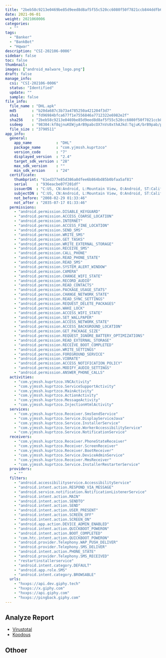 ```yaml
---
title: "2beb58c9213e0469be85d9eed8d8af5f55c520cc6080f50f7821ccb844ddfb6e"
date: 2021-06-01
weight: 2021060006
categories:
  - ""
tags:
  - "Banker"
  - "BankBot"
  - "Hqwar"
description: "CSI-202106-0006"
sidebar: false
toc: false
thumbnail: 
images: ["android_malware_logo.png"]
draft: false
manage_info:
  csi: "CSI-202106-0006"
  status: "Identified"
  update: ""
  sample: false
file_info:
  file_name : "DHL.apk"
  md5       : "b20da687c3b73a4785250a421204f3d7"
  sha1	    : "fd96984bfca677f1e7556846a7712322e6982e2f"
  sha256    : "2beb58c9213e0469be85d9eed8d8af5f55c520cc6080f50f7821ccb844ddfb6e"
  ssdeep    : "98304:kf8qjnuKEWjyArB9pabcOX7nVs0xthAJkd:TqjuK/brB9pab/pLxTtd"
  file_size : "3790511"
app_info:
  general:
    app_name           : "DHL"
    package_name       : "com.yjmssh.kuprtzco"
    version_code       : "7"
    displayed_version  : "2.4"
    target_sdk_version : "28"
    max_sdk_version    : ""
    min_sdk_ersion     : "24"
  certificate:
    thumbprint: "61ed377e85d386a8dfee6b864bd85b0bfaa5af81"
    serial    : "936eacbe07f201df"
    issuerDN  : "C:US, CN:Android, L:Mountain View, O:Android, ST:California, OU:Android, email:android@android.com"
    subjectDN : "C:US, CN:Android, L:Mountain View, O:Android, ST:California, OU:Android, email:android@android.com"
    not_before: "2008-02-29 01:33:46"
    not_after : "2035-07-17 01:33:46"
  permissions:
    - "android.permission.DISABLE_KEYGUARD"
    - "android.permission.ACCESS_COARSE_LOCATION"
    - "android.permission.INTERNET"
    - "android.permission.ACCESS_FINE_LOCATION"
    - "android.permission.SEND_SMS"
    - "android.permission.WRITE_SMS"
    - "android.permission.GET_TASKS"
    - "android.permission.WRITE_EXTERNAL_STORAGE"
    - "android.permission.RECEIVE_SMS"
    - "android.permission.CALL_PHONE"
    - "android.permission.READ_PHONE_STATE"
    - "android.permission.READ_SMS"
    - "android.permission.SYSTEM_ALERT_WINDOW"
    - "android.permission.CAMERA"
    - "android.permission.CHANGE_WIFI_STATE"
    - "android.permission.RECORD_AUDIO"
    - "android.permission.READ_CONTACTS"
    - "android.permission.PACKAGE_USAGE_STATS"
    - "android.permission.CHANGE_NETWORK_STATE"
    - "android.permission.READ_SYNC_SETTINGS"
    - "android.permission.REQUEST_DELETE_PACKAGES"
    - "android.permission.WAKE_LOCK"
    - "android.permission.ACCESS_WIFI_STATE"
    - "android.permission.SET_WALLPAPER"
    - "android.permission.ACCESS_NETWORK_STATE"
    - "android.permission.ACCESS_BACKGROUND_LOCATION"
    - "android.permission.GET_PACKAGE_SIZE"
    - "android.permission.REQUEST_IGNORE_BATTERY_OPTIMIZATIONS"
    - "android.permission.READ_EXTERNAL_STORAGE"
    - "android.permission.RECEIVE_BOOT_COMPLETED"
    - "android.permission.WRITE_SETTINGS"
    - "android.permission.FOREGROUND_SERVICE"
    - "android.permission.VIBRATE"
    - "android.permission.ACCESS_NOTIFICATION_POLICY"
    - "android.permission.MODIFY_AUDIO_SETTINGS"
    - "android.permission.ANSWER_PHONE_CALLS"
  activities:
    - "com.yjmssh.kuprtzco.VNCActivity"
    - "com.yjmssh.kuprtzco.ServiceSupportActivity"
    - "com.yjmssh.kuprtzco.MainActivity"
    - "com.yjmssh.kuprtzco.ActionActivity"
    - "com.yjmssh.kuprtzco.MessageActivity"
    - "com.yjmssh.kuprtzco.InjectionHtmlActivity"
  services:
    - "com.yjmssh.kuprtzco.Receiver.SmsSendService"
    - "com.yjmssh.kuprtzco.Service.DisplayServiceJava"
    - "com.yjmssh.kuprtzco.Service.InstallerService"
    - "com.yjmssh.kuprtzco.Service.WorkerAccessibilityService"
    - "com.yjmssh.kuprtzco.Service.NotificationService"
  receivers:
    - "com.yjmssh.kuprtzco.Receiver.PhoneStateReceiver"
    - "com.yjmssh.kuprtzco.Receiver.ScreenReceiver"
    - "com.yjmssh.kuprtzco.Receiver.BootReceiver"
    - "com.yjmssh.kuprtzco.Service.DeviceAdminService"
    - "com.yjmssh.kuprtzco.Receiver.MmsReceiver"
    - "com.yjmssh.kuprtzco.Service.InstallerRestarterService"
  providers:
    - ""
  filters:
    - "android.accessibilityservice.AccessibilityService"
    - "android.intent.action.RESPOND_VIA_MESSAGE"
    - "android.service.notification.NotificationListenerService"
    - "android.intent.action.MAIN"
    - "android.intent.action.SENDTO"
    - "android.intent.action.SEND"
    - "android.intent.action.USER_PRESENT"
    - "android.intent.action.SCREEN_OFF"
    - "android.intent.action.SCREEN_ON"
    - "android.app.action.DEVICE_ADMIN_ENABLED"
    - "android.intent.action.QUICKBOOT_POWERON"
    - "android.intent.action.BOOT_COMPLETED"
    - "com.htc.intent.action.QUICKBOOT_POWERON"
    - "android.provider.Telephony.WAP_PUSH_DELIVER"
    - "android.provider.Telephony.SMS_DELIVER"
    - "android.intent.action.PHONE_STATE"
    - "android.provider.Telephony.SMS_RECEIVED"
    - "restartinstallerservice"
    - "android.intent.category.DEFAULT"
    - "android.app.role.SMS"
    - "android.intent.category.BROWSABLE"
  urls:
    - "hxxps://api.dev.giphy.tech"
    - "hxxps://x.giphy.com"
    - "hxxps://api.giphy.com"
    - "hxxps://pingback.giphy.com"
---
```


## Analyze Report

- [Virustotal](https://www.virustotal.com/gui/file/2beb58c9213e0469be85d9eed8d8af5f55c520cc6080f50f7821ccb844ddfb6e)
- [Koodous](https://koodous.com/apks/2beb58c9213e0469be85d9eed8d8af5f55c520cc6080f50f7821ccb844ddfb6e)

## Othoer
